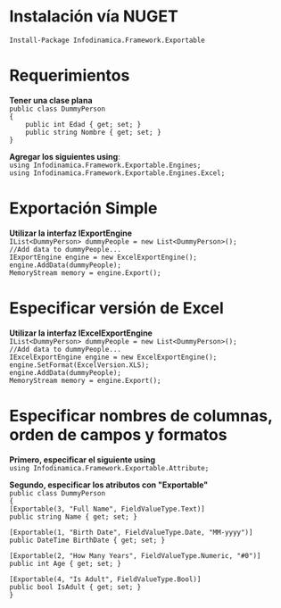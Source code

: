 # Instalación vía NUGET
`Install-Package Infodinamica.Framework.Exportable`

# Requerimientos
**Tener una clase plana**   
`public class DummyPerson`   
`{`   
    `    public int Edad { get; set; }`   
    `    public string Nombre { get; set; }`   
`}`

**Agregar los siguientes using**:   
`using Infodinamica.Framework.Exportable.Engines;`  
`using Infodinamica.Framework.Exportable.Engines.Excel;`

# Exportación Simple   
**Utilizar la interfaz IExportEngine**  
`IList<DummyPerson> dummyPeople = new List<DummyPerson>();`    
`//Add data to dummyPeople...`   
`IExportEngine engine = new ExcelExportEngine();`  
`engine.AddData(dummyPeople); `  
`MemoryStream memory = engine.Export();`  


# Especificar versión de Excel
**Utilizar la interfaz IExcelExportEngine**  
`IList<DummyPerson> dummyPeople = new List<DummyPerson>();`    
`//Add data to dummyPeople...`   
`IExcelExportEngine engine = new ExcelExportEngine();`  
`engine.SetFormat(ExcelVersion.XLS);`    
`engine.AddData(dummyPeople); `  
`MemoryStream memory = engine.Export();` 


# Especificar nombres de columnas, orden de campos y formatos
**Primero, especificar el siguiente using**    
`using Infodinamica.Framework.Exportable.Attribute;`      

**Segundo, especificar los atributos con "Exportable"**    
`public class DummyPerson`   
`{`   
`[Exportable(3, "Full Name", FieldValueType.Text)]`    
`public string Name { get; set; }`    

`[Exportable(1, "Birth Date", FieldValueType.Date, "MM-yyyy")]`   
`public DateTime BirthDate { get; set; }`   

`[Exportable(2, "How Many Years", FieldValueType.Numeric, "#0")]`   
`public int Age { get; set; }`   

`[Exportable(4, "Is Adult", FieldValueType.Bool)]`    
`public bool IsAdult { get; set; }  `   
`}`
